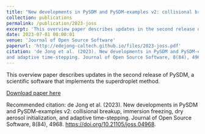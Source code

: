 ```yaml
---
title: "New developments in PySDM and PySDM-examples v2: collisional breakup, immersion freezing, dry aerosol initialization, and adaptive time-stepping"
collection: publications
permalink: /publication/2023-joss
excerpt: 'This overview paper describes updates in the second release of PySDM, a scientific software that implements the superdroplet method.'
date: 2023-07-01 00:00:01
venue: 'Journal of Open Source Software'
paperurl: 'http://edejong-caltech.github.io/files/2023-joss.pdf'
citation: 'de Jong et al. (2023). New developments in PySDM and PySDM-examples v2: collisional breakup, immersion freezing, dry aerosol initialization,
and adaptive time-stepping. Journal of Open Source Software, 8(84), 4968. https://doi.org/10.21105/joss.04968.'
---
```

This overview paper describes updates in the second release of PySDM, a scientific software that implements the superdroplet method.

[Download paper here](http://edejong-caltech.github.io/files/2023-joss.pdf)

Recommended citation: de Jong et al. (2023). New developments in PySDM and PySDM-examples v2: collisional breakup, immersion freezing, dry aerosol initialization,
and adaptive time-stepping. Journal of Open Source Software, 8(84), 4968. https://doi.org/10.21105/joss.04968.